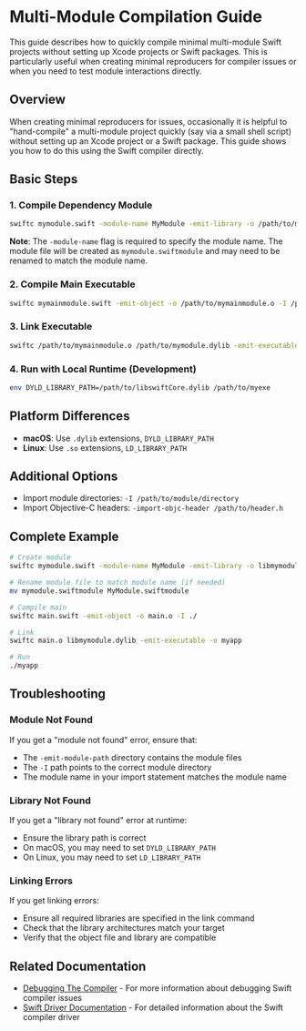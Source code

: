 # Multi-Module Compilation Guide

This guide describes how to quickly compile minimal multi-module Swift projects without setting up Xcode projects or Swift packages. This is particularly useful when creating minimal reproducers for compiler issues or when you need to test module interactions directly.

## Overview

When creating minimal reproducers for issues, occasionally it is helpful to "hand-compile" a multi-module project quickly (say via a small shell script) without setting up an Xcode project or a Swift package. This guide shows you how to do this using the Swift compiler directly.

## Basic Steps

### 1. Compile Dependency Module
```bash
swiftc mymodule.swift -module-name MyModule -emit-library -o /path/to/mymodule.dylib -emit-module-path /path/to/swiftmoduledir/
```

**Note**: The `-module-name` flag is required to specify the module name. The module file will be created as `mymodule.swiftmodule` and may need to be renamed to match the module name.

### 2. Compile Main Executable
```bash
swiftc mymainmodule.swift -emit-object -o /path/to/mymainmodule.o -I /path/to/swiftmoduledir/
```

### 3. Link Executable
```bash
swiftc /path/to/mymainmodule.o /path/to/mymodule.dylib -emit-executable -o /path/to/myexe
```

### 4. Run with Local Runtime (Development)
```bash
env DYLD_LIBRARY_PATH=/path/to/libswiftCore.dylib /path/to/myexe
```

## Platform Differences

- **macOS**: Use `.dylib` extensions, `DYLD_LIBRARY_PATH`
- **Linux**: Use `.so` extensions, `LD_LIBRARY_PATH`

## Additional Options

- Import module directories: `-I /path/to/module/directory`
- Import Objective-C headers: `-import-objc-header /path/to/header.h`

## Complete Example

```bash
# Create module
swiftc mymodule.swift -module-name MyModule -emit-library -o libmymodule.dylib -emit-module-path ./

# Rename module file to match module name (if needed)
mv mymodule.swiftmodule MyModule.swiftmodule

# Compile main
swiftc main.swift -emit-object -o main.o -I ./

# Link
swiftc main.o libmymodule.dylib -emit-executable -o myapp

# Run
./myapp
```

## Troubleshooting

### Module Not Found
If you get a "module not found" error, ensure that:
- The `-emit-module-path` directory contains the module files
- The `-I` path points to the correct module directory
- The module name in your import statement matches the module name

### Library Not Found
If you get a "library not found" error at runtime:
- Ensure the library path is correct
- On macOS, you may need to set `DYLD_LIBRARY_PATH`
- On Linux, you may need to set `LD_LIBRARY_PATH`

### Linking Errors
If you get linking errors:
- Ensure all required libraries are specified in the link command
- Check that the library architectures match your target
- Verify that the object file and library are compatible

## Related Documentation

- [Debugging The Compiler](DebuggingTheCompiler.md) - For more information about debugging Swift compiler issues
- [Swift Driver Documentation](Driver.md) - For detailed information about the Swift compiler driver 
